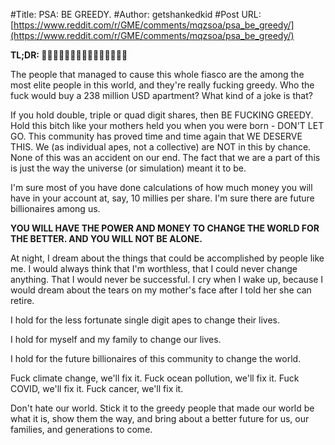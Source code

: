 #Title: PSA: BE GREEDY.
#Author: getshankedkid
#Post URL: [https://www.reddit.com/r/GME/comments/mqzsoa/psa_be_greedy/](https://www.reddit.com/r/GME/comments/mqzsoa/psa_be_greedy/)


 **TL;DR: 🚀🚀🚀🚀🚀🚀🚀🚀🚀🚀🚀🚀🚀🚀🚀**

 The people that managed to cause this whole fiasco are the among the most elite people in this world, and they're really fucking greedy. Who the fuck would buy a 238 million USD apartment? What kind of a joke is that?

 If you hold double, triple or quad digit shares, then BE FUCKING GREEDY. Hold this bitch like your mothers held you when you were born - DON'T LET GO. This community has proved time and time again that WE DESERVE THIS. We (as individual apes, not a collective) are NOT in this by chance. None of this was an accident on our end. The fact that we are a part of this is just the way the universe (or simulation) meant it to be.

 I'm sure most of you have done calculations of how much money you will have in your account at, say, 10 millies per share. I'm sure there are future billionaires among us.

 **YOU WILL HAVE THE POWER AND MONEY TO CHANGE THE WORLD FOR THE BETTER. AND YOU WILL NOT BE ALONE.**

 At night, I dream about the things that could be accomplished by people like me. I would always think that I'm worthless, that I could never change anything. That I would never be successful. I cry when I wake up, because I would dream about the tears on my mother's face after I told her she can retire.

 I hold for the less fortunate single digit apes to change their lives.

 I hold for myself and my family to change our lives.

 I hold for the future billionaires of this community to change the world.

 Fuck climate change, we'll fix it. Fuck ocean pollution, we'll fix it. Fuck COVID, we'll fix it. Fuck cancer, we'll fix it.

 Don't hate our world. Stick it to the greedy people that made our world be what it is, show them the way, and bring about a better future for us, our families, and generations to come.